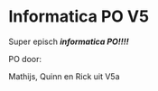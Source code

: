 # Informatica PO V5
Super episch ***informatica PO!!!!***

PO door:

Mathijs, Quinn en Rick uit V5a
